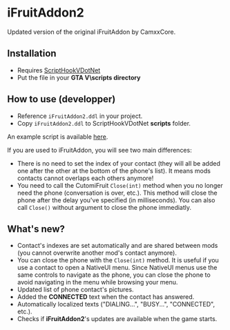 # iFruitAddon2
Updated version of the original iFruitAddon by CamxxCore.


## Installation
- Requires [ScriptHookVDotNet](https://github.com/crosire/scripthookvdotnet/releases)
- Put the file in your **GTA V\scripts directory**

## How to use (developper)
* Reference `iFruitAddon2.ddl` in your project.
* Copy `iFruitAddon2.ddl` to ScriptHookVDotNet **scripts** folder.

An example script is available [here](https://github.com/Bob74/iFruitAddon2/blob/master/Example/ExampleScript.cs).

If you are used to iFruitAddon, you will see two main differences:
* There is no need to set the index of your contact (they will all be added one after the other at the bottom of the phone's list). It means mods contacts cannot overlaps each others anymore!
* You need to call the CutomiFruit `Close(int)` method when you no longer need the phone (conversation is over, etc.). This method will close the phone after the delay you've specified (in milliseconds). You can also call `Close()` without argument to close the phone immediatly.

## What's new?
* Contact's indexes are set automatically and are shared between mods (you cannot overwrite another mod's contact anymore).
* You can close the phone with the `Close(int)` method. It is useful if you use a contact to open a NativeUI menu. Since NativeUI menus use the same controls to navigate as the phone, you can close the phone to avoid navigating in the menu while browsing your menu.
* Updated list of phone contact's pictures.
* Added the **CONNECTED** text when the contact has answered.
* Automatically localized texts ("DIALING...", "BUSY...", "CONNECTED", etc.).
* Checks if **iFruitAddon2**'s updates are available when the game starts.
